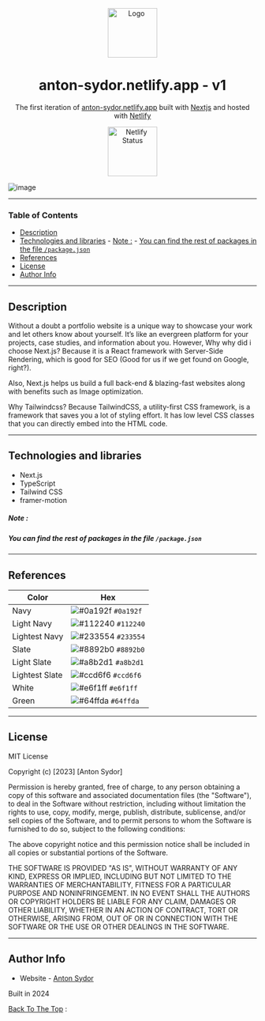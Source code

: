 <div align="center">
  <img alt="Logo" src="/public/favicon.ico" width="100" />
</div>
<h1 align="center">
  anton-sydor.netlify.app - v1
</h1>
<p align="center">
  The first iteration of <a href="https://anton-sydor.netlify.app/" target="_blank">anton-sydor.netlify.app</a> built with <a href="https://nextjs.org/" target="_blank">Nextjs</a> and hosted with <a href="https://netlify.com/" target="_blank">Netlify</a>
</p>

<p align="center">
  <a href="https://anton-sydor.netlify.app/" target="_blank">
        <img src="https://media.dev.to/cdn-cgi/image/width=1000,height=420,fit=cover,gravity=auto,format=auto/https%3A%2F%2Fdev-to-uploads.s3.amazonaws.com%2Fuploads%2Farticles%2F0yl0614h0lrw7xuq38zt.png" width="100" alt="Netlify Status" />  </a>
</p>

![image](https://github.com/AmazingDev0815/anton.sydor/assets/108821027/8325c686-04fc-49b9-94ad-11e54318c67b)

---

### Table of Contents

- [Description](#description)
- [Technologies and libraries](#technologies-and-libraries)
      - [Note :](#note-)
      - [You can find the rest of packages in the file `/package.json`](#you-can-find-the-rest-of-packages-in-the-file-packagejson)
- [References](#references)
- [License](#license)
- [Author Info](#author-info)

---

## Description

Without a doubt a portfolio website is a unique way to showcase your work and let others know about yourself. It’s like an evergreen platform for your projects, case studies, and information about you. However, Why why did i choose Next.js? Because it is a React framework with Server-Side Rendering, which is good for SEO (Good for us if we get found on Google, right?).

Also, Next.js helps us build a full back-end & blazing-fast websites along with benefits such as Image optimization.

Why Tailwindcss? Because TailwindCSS, a utility-first CSS framework, is a framework that saves you a lot of styling effort. It has low level CSS classes that you can directly embed into the HTML code.

---

## Technologies and libraries

- Next.js
- TypeScript
- Tailwind CSS
- framer-motion

##### Note :

##### You can find the rest of packages in the file `/package.json`

---

## References

| Color          | Hex                                                                |
| -------------- | ------------------------------------------------------------------ |
| Navy           | ![#0a192f](https://via.placeholder.com/10/0a192f?text=+) `#0a192f` |
| Light Navy     | ![#112240](https://via.placeholder.com/10/0a192f?text=+) `#112240` |
| Lightest Navy  | ![#233554](https://via.placeholder.com/10/303C55?text=+) `#233554` |
| Slate          | ![#8892b0](https://via.placeholder.com/10/8892b0?text=+) `#8892b0` |
| Light Slate    | ![#a8b2d1](https://via.placeholder.com/10/a8b2d1?text=+) `#a8b2d1` |
| Lightest Slate | ![#ccd6f6](https://via.placeholder.com/10/ccd6f6?text=+) `#ccd6f6` |
| White          | ![#e6f1ff](https://via.placeholder.com/10/e6f1ff?text=+) `#e6f1ff` |
| Green          | ![#64ffda](https://via.placeholder.com/10/64ffda?text=+) `#64ffda` |

---

## License

MIT License

Copyright (c) [2023] [Anton Sydor]

Permission is hereby granted, free of charge, to any person obtaining a copy
of this software and associated documentation files (the "Software"), to deal
in the Software without restriction, including without limitation the rights
to use, copy, modify, merge, publish, distribute, sublicense, and/or sell
copies of the Software, and to permit persons to whom the Software is
furnished to do so, subject to the following conditions:

The above copyright notice and this permission notice shall be included in all
copies or substantial portions of the Software.

THE SOFTWARE IS PROVIDED "AS IS", WITHOUT WARRANTY OF ANY KIND, EXPRESS OR
IMPLIED, INCLUDING BUT NOT LIMITED TO THE WARRANTIES OF MERCHANTABILITY,
FITNESS FOR A PARTICULAR PURPOSE AND NONINFRINGEMENT. IN NO EVENT SHALL THE
AUTHORS OR COPYRIGHT HOLDERS BE LIABLE FOR ANY CLAIM, DAMAGES OR OTHER
LIABILITY, WHETHER IN AN ACTION OF CONTRACT, TORT OR OTHERWISE, ARISING FROM,
OUT OF OR IN CONNECTION WITH THE SOFTWARE OR THE USE OR OTHER DEALINGS IN THE
SOFTWARE.

---

## Author Info

- Website - [Anton Sydor](https://anton-sydor.netlify.app/)

Built in 2024

[Back To The Top](#description) :
